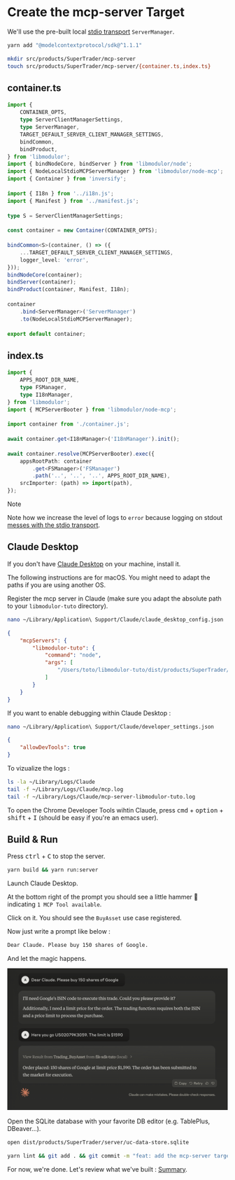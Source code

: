 # Create the mcp-server Target

We'll use the pre-built local [stdio transport](https://modelcontextprotocol.io/docs/concepts/transports#standard-input-output-stdio) `ServerManager`.

```sh
yarn add "@modelcontextprotocol/sdk@^1.1.1"
```

```sh
mkdir src/products/SuperTrader/mcp-server
touch src/products/SuperTrader/mcp-server/{container.ts,index.ts}
```

## container.ts

```typescript
import {
    CONTAINER_OPTS,
    type ServerClientManagerSettings,
    type ServerManager,
    TARGET_DEFAULT_SERVER_CLIENT_MANAGER_SETTINGS,
    bindCommon,
    bindProduct,
} from 'libmodulor';
import { bindNodeCore, bindServer } from 'libmodulor/node';
import { NodeLocalStdioMCPServerManager } from 'libmodulor/node-mcp';
import { Container } from 'inversify';

import { I18n } from '../i18n.js';
import { Manifest } from '../manifest.js';

type S = ServerClientManagerSettings;

const container = new Container(CONTAINER_OPTS);

bindCommon<S>(container, () => ({
    ...TARGET_DEFAULT_SERVER_CLIENT_MANAGER_SETTINGS,
    logger_level: 'error',
}));
bindNodeCore(container);
bindServer(container);
bindProduct(container, Manifest, I18n);

container
    .bind<ServerManager>('ServerManager')
    .to(NodeLocalStdioMCPServerManager);

export default container;
```

## index.ts

```typescript
import {
    APPS_ROOT_DIR_NAME,
    type FSManager,
    type I18nManager,
} from 'libmodulor';
import { MCPServerBooter } from 'libmodulor/node-mcp';

import container from './container.js';

await container.get<I18nManager>('I18nManager').init();

await container.resolve(MCPServerBooter).exec({
    appsRootPath: container
        .get<FSManager>('FSManager')
        .path('..', '..', '..', APPS_ROOT_DIR_NAME),
    srcImporter: (path) => import(path),
});
```

> [!NOTE]
> Note how we increase the level of logs to `error` because logging on stdout [messes with the stdio transport](https://modelcontextprotocol.io/docs/tools/debugging#server-side-logging).

## Claude Desktop

If you don't have [Claude Desktop](https://claude.ai/download) on your machine, install it.

The following instructions are for macOS. You might need to adapt the paths if you are using another OS.

Register the mcp server in Claude (make sure you adapt the absolute path to your `libmodulor-tuto` directory).

```sh
nano ~/Library/Application\ Support/Claude/claude_desktop_config.json
```

```json
{
    "mcpServers": {
        "libmodulor-tuto": {
            "command": "node",
            "args": [
                "/Users/toto/libmodulor-tuto/dist/products/SuperTrader/mcp-server/index.js"
            ]
        }
    }
}
```

If you want to enable debugging within Claude Desktop :

```sh
nano ~/Library/Application\ Support/Claude/developer_settings.json
```

```json
{
    "allowDevTools": true
}
```

To vizualize the logs :

```sh
ls -la ~/Library/Logs/Claude
tail -f ~/Library/Logs/Claude/mcp.log
tail -f ~/Library/Logs/Claude/mcp-server-libmodulor-tuto.log
```

To open the Chrome Developer Tools wihtin Claude, press <kbd>cmd</kbd> + <kbd>option</kbd> + <kbd>shift</kbd> + <kbd>I</kbd> (should be easy if you're an emacs user).

## Build & Run

Press <kbd>ctrl</kbd> + <kbd>C</kbd> to stop the server.

```sh
yarn build && yarn run:server
```

Launch Claude Desktop.

At the bottom right of the prompt you should see a little hammer 🔨 indicating `1 MCP Tool available`.

Click on it. You should see the `BuyAsset` use case registered.

Now just write a prompt like below :

```txt
Dear Claude. Please buy 150 shares of Google.
```

And let the magic happens.

<img src="/docs/assets/trading-target-mcp-server.png" width="600px">

Open the SQLite database with your favorite DB editor (e.g. TablePlus, DBeaver...).

```sh
open dist/products/SuperTrader/server/uc-data-store.sqlite
```

```sh
yarn lint && git add . && git commit -m "feat: add the mcp-server target"
```

For now, we're done. Let's review what we've built : [Summary](./012_Summary.md).
